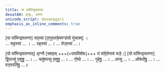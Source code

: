 ```yaml
---
title: या वामिन्द्रावरुणा
devatAH: इन्द्रः, वरुणः
unicode_script: devanagari
emphasis_as_inline_comments: true
---
```

[या वा॑मिन्द्रावरुणा] यत॒व्या॑ [त॒नूस्तये॒ममꣳह॑सो मुंचतम्] ।  
… सह॒स्या॑ … । … रक्ष॒स्या॑ …। … तेज॒स्या॑ …।

[यो वा॑मिन्द्रावरुणाव्] अ॒ग्नौ [स्राम॒स् +++(=पापविशेषः)+++ तं वा॑मे॒तेनाव॑ यजे॒।]
[यो वा॑मिन्द्रावरुणा] द्वि॒पात्सु॑ प॒शुषु॒ …। … चतु॑ष्पत्सु प॒शुषु॒ …। … गो॒ष्ठे …।
… गृ॒हेषु॒ …। …अप्सु …। …ओष॑धीषु॒ …। … वन॒स्पति॑षु॒ …॥